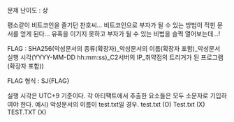 문제 난이도 : 상

평소같이 비트코인을 즐기던 찬호씨... 비트코인으로 부자가 될 수 있는 방법이 적힌 문서를 얻게 된다... 유혹을 이기지 못하고 부자가 될 수 있는 비법을 슬쩍 열어보는데...!

FLAG : SHA256(악성문서의 종류(확장자)_악성문서의 이름(확장자 포함)_악성문서 실행 시각(YYYY-MM-DD hh:mm:ss)_C2서버의 IP_취약점의 트리거가 된 프로그램(확장자 포함))

FLAG 형식 : SJ{FLAG}

실행 시각은 UTC+9 기준이다. 각 아티팩트에서 추출한 요소들은 모두 소문자로 기입하여야 한다. 예시) 악성문서의 이름이 test.txt일 경우. test.txt (O) Test.txt (X) TEST.TXT (X)

